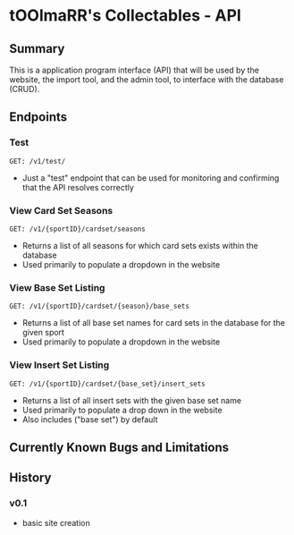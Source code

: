 # tOOlmaRR's Collectables - API
## Summary
This is a application program interface (API) that will be used by the website, the import tool, and the admin tool, to interface with the database (CRUD).

## Endpoints
### Test
```
GET: /v1/test/
```
- Just a "test" endpoint that can be used for monitoring and confirming that the API resolves correctly

### View Card Set Seasons
```
GET: /v1/{sportID}/cardset/seasons
```
- Returns a list of all seasons for which card sets exists within the database
- Used primarily to populate a dropdown in the website

### View Base Set Listing
```
GET: /v1/{sportID}/cardset/{season}/base_sets
```
- Returns a list of all base set names for card sets in the database for the given sport
- Used primarily to populate a dropdown in the website

### View Insert Set Listing
```
GET: /v1/{sportID}/cardset/{base_set}/insert_sets
```
- Returns a list of all insert sets with the given base set name
- Used primarily to populate a drop down in the website
- Also includes ("base set") by default

## Currently Known Bugs and Limitations

## History
### v0.1
- basic site creation